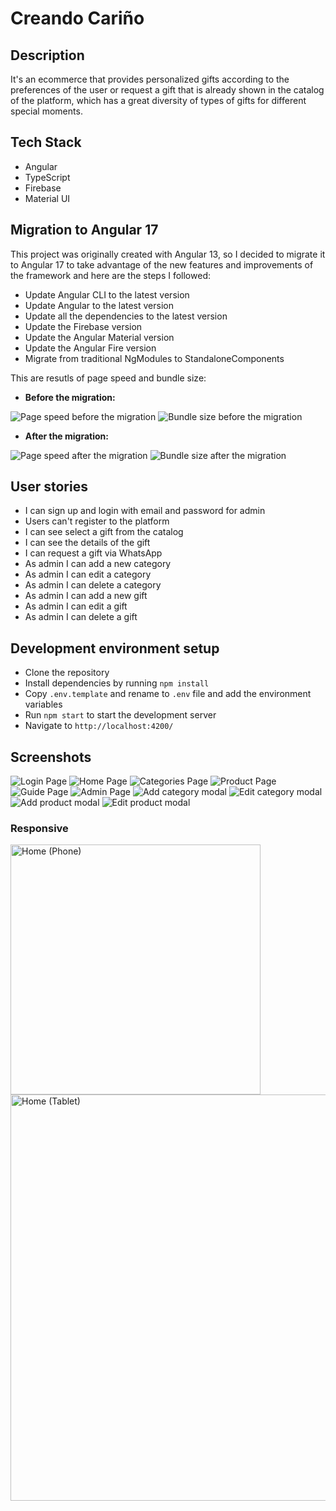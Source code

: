 # Creando Cariño

## Description

It's an ecommerce that provides personalized gifts according to the preferences of the user or request a gift that is already shown in the catalog of the platform, which has a great diversity of types of gifts for different special moments.

## Tech Stack

- Angular
- TypeScript
- Firebase
- Material UI

## Migration to Angular 17

This project was originally created with Angular 13, so I decided to migrate it to Angular 17 to take advantage of the new features and improvements of the framework and here are the steps I followed:

- Update Angular CLI to the latest version
- Update Angular to the latest version
- Update all the dependencies to the latest version
- Update the Firebase version
- Update the Angular Material version
- Update the Angular Fire version
- Migrate from traditional NgModules to StandaloneComponents

This are resutls of page speed and bundle size:

- **Before the migration:**

<img src="./screenshots/page-speed-before.png" alt="Page speed before the migration">

<img src="./screenshots/bundle-size-before.png" alt="Bundle size before the migration">

- **After the migration:**

<img src="./screenshots/page-speed-after.png" alt="Page speed after the migration">

<img src="./screenshots/bundle-size-after.png" alt="Bundle size after the migration">

## User stories

- I can sign up and login with email and password for admin
- Users can't register to the platform
- I can see select a gift from the catalog
- I can see the details of the gift
- I can request a gift via WhatsApp
- As admin I can add a new category
- As admin I can edit a category
- As admin I can delete a category
- As admin I can add a new gift
- As admin I can edit a gift
- As admin I can delete a gift

## Development environment setup

- Clone the repository
- Install dependencies by running `npm install`
- Copy `.env.template` and rename to `.env` file and add the environment variables
- Run `npm start` to start the development server
- Navigate to `http://localhost:4200/`

## Screenshots

<img src="./screenshots/login.png" alt="Login Page">
<img src="./screenshots/home-desktop.png" alt="Home Page">
<img src="./screenshots/categories.png" alt="Categories Page">
<img src="./screenshots/product.png" alt="Product Page">
<img src="./screenshots/guide.png" alt="Guide Page">
<img src="./screenshots/admin.png" alt="Admin Page">
<img src="./screenshots/add-category.png" alt="Add category modal">
<img src="./screenshots/edit-category.png" alt="Edit category modal">
<img src="./screenshots/add-product.png" alt="Add product modal">
<img src="./screenshots/edit-product.png" alt="Edit product modal">

### Responsive

<img src="./screenshots/home-phone.png" alt="Home (Phone)" width="400">
<img src="./screenshots/home-tablet.png" alt="Home (Tablet)" width="650">
